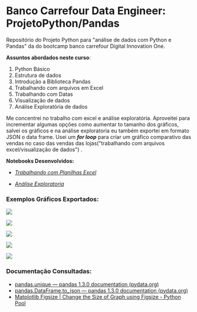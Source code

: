 # Banco Carrefour Data Engineer: ProjetoPython/Pandas 

Repositório do Projeto Python para "análise de dados com Python e Pandas" da do bootcamp banco carrefour Digital Innovation One.

**Assuntos abordados neste curso**:

 1. Python Básico
 1. Estrutura de dados
 1. Introdução a Biblioteca Pandas
 1. Trabalhando com arquivos em Excel
 1. Trabalhando com Datas
 1. Visualização de dados
 1. Análise Exploratória de dados

Me concentrei  no trabalho com excel e análise exploratória.     Aproveitei para incrementar algumas opções como aumentar to tamanho dos gráficos, salvei os gráficos  e na análise exploratoria eu também exportei em formato JSON o data frame.  Usei um ***for loop*** para criar um gráfico comparativo das vendas no caso das vendas das lojas("trabalhando  com arquivos excel/visualização de dados") .



**Notebooks Desenvolvidos:**

- [*Trabalhando com Planilhas Excel*](Planilhas_Excel.ipynb)

- [*Análise Exploratoria*](Analise_Exploratoria.ipynb)

  



### Exemplos Gráficos Exportados:

![](E:\Git\DIO_analise_de_dados_python_pandas\Graf_Salvos\graficobar_TOTALVENDA_vs_MES.png)

![](E:\Git\DIO_analise_de_dados_python_pandas\Graf_Salvos\graficopie_TOTALVENDA_vs_MES.png)

![](E:\Git\DIO_analise_de_dados_python_pandas\Graf_Salvos\grafico_TOTALPROD_vs_MES.png)

![](E:\Git\DIO_analise_de_dados_python_pandas\Graf_Salvos\grafico_hist.png)

![](E:\Git\DIO_analise_de_dados_python_pandas\Graf_Salvos\grafico_scater.png)

### Documentação Consultadas:

- [pandas.unique — pandas 1.3.0 documentation (pydata.org)](https://pandas.pydata.org/pandas-docs/stable/reference/api/pandas.unique.html)
- [pandas.DataFrame.to_json — pandas 1.3.0 documentation (pydata.org)](https://pandas.pydata.org/pandas-docs/stable/reference/api/pandas.DataFrame.to_json.html)
- [Matplotlib Figsize | Change the Size of Graph using Figsize - Python Pool](https://www.pythonpool.com/matplotlib-figsize/)



